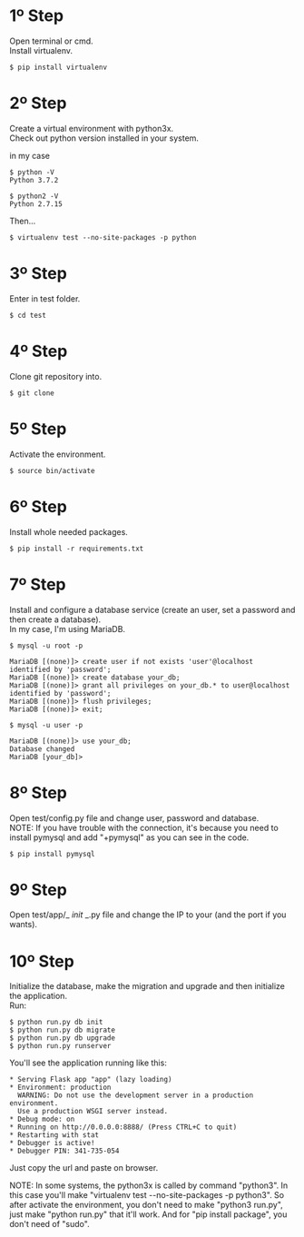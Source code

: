 # 1º Step
Open terminal or cmd.<br />
Install virtualenv.

	$ pip install virtualenv

# 2º Step
Create a virtual environment with python3x.<br />
Check out python version installed in your system.

  in my case

	$ python -V
	Python 3.7.2

	$ python2 -V
	Python 2.7.15

Then...

	$ virtualenv test --no-site-packages -p python

# 3º Step
Enter in test folder.

	$ cd test

# 4º Step
Clone git repository into.

	$ git clone 

# 5º Step
Activate the environment.

	$ source bin/activate

# 6º Step
Install whole needed packages.

	$ pip install -r requirements.txt

# 7º Step
Install and configure a database service (create an user, set a password and then create a database).<br />
In my case, I'm using MariaDB.

	$ mysql -u root -p
  
	MariaDB [(none)]> create user if not exists 'user'@localhost identified by 'password';
	MariaDB [(none)]> create database your_db;
	MariaDB [(none)]> grant all privileges on your_db.* to user@localhost identified by 'password';
	MariaDB [(none)]> flush privileges;
	MariaDB [(none)]> exit;
  
	$ mysql -u user -p

	MariaDB [(none)]> use your_db;
	Database changed
	MariaDB [your_db]>

# 8º Step
Open test/config.py file and change user, password and database.<br />
NOTE: If you have trouble with the connection, it's because you need to install pymysql and add "+pymysql" as you can see in the code.

	$ pip install pymysql

# 9º Step
Open test/app/_ _init_ _.py file and change the IP to your (and the port if you wants).

# 10º Step
Initialize the database, make the migration and upgrade and then initialize the application.<br />
Run:

	$ python run.py db init
	$ python run.py db migrate
	$ python run.py db upgrade
	$ python run.py runserver

You'll see the application running like this:

	* Serving Flask app "app" (lazy loading)
	* Environment: production
	  WARNING: Do not use the development server in a production environment.
	  Use a production WSGI server instead.
	* Debug mode: on
	* Running on http://0.0.0.0:8888/ (Press CTRL+C to quit)
	* Restarting with stat
	* Debugger is active!
	* Debugger PIN: 341-735-054

Just copy the url and paste on browser.

NOTE: In some systems, the python3x is called by command "python3". In this case you'll make "virtualenv test --no-site-packages -p python3". So after activate the environment, you don't need to make "python3 run.py", just make "python run.py" that it'll work. And for "pip install package", you don't need of "sudo".

